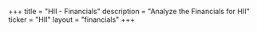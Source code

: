 +++
title = "HII - Financials"
description = "Analyze the Financials for HII"
ticker = "HII"
layout = "financials"
+++

